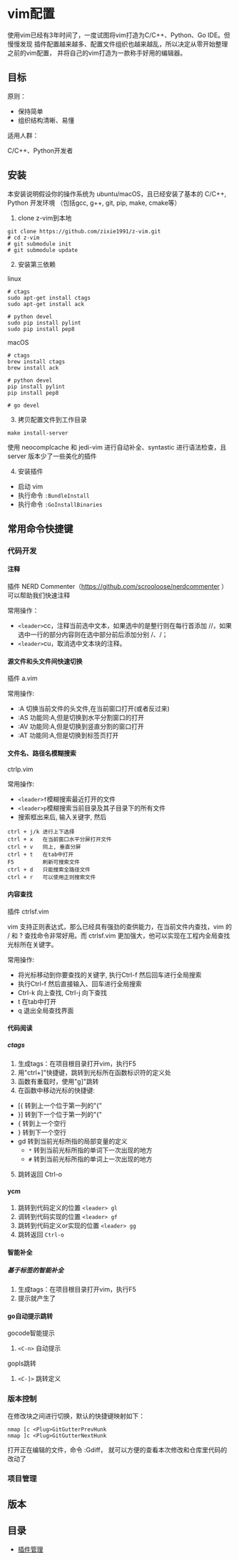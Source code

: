 vim配置
====

使用vim已经有3年时间了，一度试图将vim打造为C/C++、Python、Go IDE。但慢慢发现
插件配置越来越多、配置文件组织也越来越乱，所以决定从零开始整理之前的vim配置，
并将自己的vim打造为一款称手好用的编辑器。

目标
----

原则：

* 保持简单
* 组织结构清晰、易懂

适用人群：

C/C++、Python开发者

安装
----

本安装说明假设你的操作系统为 ubuntu/macOS，且已经安装了基本的 C/C++, Python 开发环境
（包括gcc, g++, git, pip, make, cmake等）


1. clone z-vim到本地
  ```
git clone https://github.com/zixie1991/z-vim.git
# cd z-vim
# git submodule init
# git submodule update
  ```

2. 安装第三依赖

linux
  ```
# ctags
sudo apt-get install ctags
sudo apt-get install ack

# python devel
sudo pip install pylint
sudo pip install pep8
  ```

macOS
  ```
# ctags
brew install ctags
brew install ack

# python devel
pip install pylint
pip install pep8

# go devel
  ```

3. 拷贝配置文件到工作目录
  ```
make install-server
  ```
使用 neocomplcache 和 jedi-vim 进行自动补全、syntastic 进行语法检查，且 server 版本少了一些美化的插件

4. 安装插件
  + 启动 vim
  + 执行命令 `:BundleInstall`
  + 执行命令 `:GoInstallBinaries`
  

常用命令快捷键
----

### 代码开发

#### 注释

插件 NERD Commenter（https://github.com/scrooloose/nerdcommenter ）可以帮助我们快速注释

常用操作：

* `<leader>`cc，注释当前选中文本，如果选中的是整行则在每行首添加 //，如果选中一行的部分内容则在选中部分前后添加分别 /、/；
* `<leader>`cu，取消选中文本块的注释。

#### 源文件和头文件间快速切换

插件 a.vim

常用操作:

* :A 切换当前文件的头文件,在当前窗口打开(或者反过来)
* :AS 功能同:A,但是切换到水平分割窗口的打开
* :AV 功能同:A,但是切换到竖直分割的窗口打开
* :AT 功能同:A,但是切换到标签页打开

#### 文件名、路径名模糊搜索

ctrlp.vim

常用操作:

* `<leader>f`模糊搜索最近打开的文件
* `<leader>p`模糊搜索当前目录及其子目录下的所有文件
* 搜索框出来后, 输入关键字, 然后
```
ctrl + j/k 进行上下选择
ctrl + x   在当前窗口水平分屏打开文件
ctrl + v   同上, 垂直分屏
ctrl + t   在tab中打开
F5         刷新可搜索文件
ctrl + d   只能搜索全路径文件
ctrl + r   可以使用正则搜索文件
```

#### 内容查找

插件 ctrlsf.vim

vim 支持正则表达式，那么已经具有强劲的查供能力，在当前文件内查找，vim 的 / 和 ? 查找命令非常好用。而 ctrlsf.vim 更加强大，他可以实现在工程内全局查找光标所在关键字。

常用操作:

* 将光标移动到你要查找的关键字, 执行Ctrl-f 然后回车进行全局搜索
* 执行Ctrl-f 然后直接输入、回车进行全局搜索
* Ctrl-k 向上查找, Ctrl-j 向下查找
* t 在tab中打开
* q 退出全局查找界面

#### 代码阅读

##### ctags

1. 生成tags：在项目根目录打开vim，执行F5
2. 用"ctrl+]"快捷键，跳转到光标所在函数标识符的定义处
3. 函数有重载时，使用"g]"跳转
4. 在函数中移动光标的快捷键:
  * [{ 转到上一个位于第一列的"{"
  * }] 转到下一个位于第一列的"{"
  * { 转到上一个空行
  * } 转到下一个空行
  * gd 转到当前光标所指的局部变量的定义
    *   `*` 转到当前光标所指的单词下一次出现的地方
    *   `#` 转到当前光标所指的单词上一次出现的地方
5. 跳转返回 Ctrl-o

#### ycm

1. 跳转到代码定义的位置 `<leader> gl`
2. 调转到代码实现的位置 `<leader> gf`
3. 跳转到代码定义or实现的位置 `<leader> gg`
4. 跳转返回 `Ctrl-o`

#### 智能补全

##### 基于标签的智能补全

1. 生成tags：在项目根目录打开vim，执行F5
2. 提示就产生了

#### go自动提示跳转

gocode智能提示

1. `<C-n>` 自动提示

gopls跳转

1. `<C-]>` 跳转定义

### 版本控制

在修改块之间进行切换，默认的快捷键映射如下：
```
nmap [c <Plug>GitGutterPrevHunk
nmap ]c <Plug>GitGutterNextHunk
```

打开正在编辑的文件，命令 :Gdiff， 就可以方便的查看本次修改和仓库里代码的改动了

### 项目管理


版本
----

目录
----

* [插件管理](docs/plugin.md)
